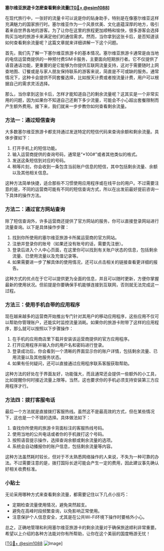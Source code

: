 **塞尔维亚旅遊卡怎麽查看剩余流量[[TG💪+ @esim1088](https://t.me/s/esim1088)]**

在现代旅行中，一张好的流量卡可以说是你的贴身助手，特别是在像塞尔维亚这样充满魅力的国家旅行时。塞尔维亚作为一个风景优美、文化底蕴深厚的地方，吸引着来自世界各地的游客。为了让你在这里的旅程更加顺畅和愉快，很多游客会选择购买当地的旅游卡来满足他们的通信需求。然而，当你拿到这张卡后，是否知道该如何查看剩余流量呢？这篇文章就来详细讲解一下这个问题。

首先，我们先了解一下塞尔维亚旅游卡的基本情况。塞尔维亚旅游卡通常是由当地的电信运营商提供的一种预付费SIM卡服务，主要面向短期旅行者。它不仅提供了语音通话功能，更重要的是它能够为你提供互联网流量支持，这对于需要随时上网查地图、订餐或是与家人朋友保持联系的游客来说，简直是不可或缺的服务。通常情况下，这种卡会提供不同套餐选择，比如按天计费或者按流量计费，用户可以根据自己的需求灵活选择。

那么，当你拿到这张卡后，怎样才能知道自己的剩余流量呢？这其实是一个非常实用的问题，因为如果你不知道自己还剩下多少流量，可能会不小心超出套餐限制而产生额外费用。接下来，我们就来一步步教你如何查看剩余流量。

### 方法一：通过短信查询

大多数塞尔维亚旅游卡都支持通过发送特定的短信代码来查询余额和剩余流量。具体步骤如下：

1. 打开手机上的短信功能。
2. 输入运营商提供的查询号码，通常是“*100#”或者其他类似的格式。
3. 发送这条短信到对应的号码。
4. 稍等片刻，你会收到一条包含当前账户信息的短信，其中包括剩余流量、余额以及其他相关信息。

这种方法简单快捷，适合那些不习惯使用应用程序或在线平台的用户。不过需要注意的是，不同的运营商可能有不同的短信查询方式，所以在出发前最好提前咨询一下具体的操作方法。

### 方法二：通过官方网站查询

除了短信查询外，许多运营商还提供了官方网站的服务，你可以直接登录网站进行流量查询。以下是具体操作步骤：

1. 找到你所使用的塞尔维亚旅游卡所属运营商的官方网站。
2. 注册并登录你的账号（如果还没有账号的话，需要先注册）。
3. 登录后进入个人中心页面，在这里你可以找到有关账户状态的信息，包括剩余流量、已使用流量以及充值记录等。
4. 如果需要进一步了解具体的使用情况，还可以点击相关的链接查看更详细的报告。

这种方式的优点在于它可以提供更为全面的信息，并且可以随时更新，方便你掌握最新的使用状况。但前提是你要确保手机能够连接到互联网，否则就无法完成这一过程。

### 方法三：使用手机自带的应用程序

现在越来越多的运营商开始推出专门针对其用户的移动应用程序，这些应用不仅可以帮助你管理账户，还能实时监控流量消耗。如果你的旅游卡附带了这样的应用程序，那么就可以按照以下步骤操作：

1. 在手机的应用商店里下载并安装该运营商提供的官方应用程序。
2. 打开应用程序并输入你的用户名和密码进行登录。
3. 登录成功后，你会看到一个清晰的界面显示你的账户详情，包括剩余流量、已用流量以及其他服务状态。
4. 如果有任何疑问，还可以直接通过应用程序联系客服获取帮助。

这种方法的好处在于界面友好，功能强大，而且通常还会提供一些额外的小工具，比如提醒你何时接近流量上限等。当然，这也要求你的手机必须支持安装第三方应用程序才行。

### 方法四：拨打客服电话

最后一个方法就是直接拨打客服热线。虽然这不是最高效的方式，但在某些情况下，这也是一个不错的选择。具体做法如下：

1. 查找你所使用的旅游卡背面标注的客服热线号码。
2. 使用当地的公共电话或者你的手机拨打这个号码。
3. 按照语音提示操作，选择查询余额或剩余流量的选项。
4. 系统会自动播报你的账户信息，包括剩余流量等内容。

这种方法虽然耗时较长，但对于不太熟悉网络操作的人来说，不失为一种可靠的办法。不过需要注意的是，拨打国际长途可能会产生一定的费用，因此建议事先确认好相关收费标准。

### 小贴士

无论采用哪种方式来查看剩余流量，都需要记住以下几点小技巧：

- 定期检查流量使用情况，避免突然超支。
- 避免在高峰时段频繁查询，以免影响正常使用。
- 注意保护个人信息安全，尤其是在公共Wi-Fi环境下操作时要格外小心。

总之，正确地管理和利用塞尔维亚旅游卡的剩余流量对于确保旅途顺利非常重要。希望以上介绍的各种方法能对你有所帮助，让你在这个美丽的国度畅游无忧！

[[TG💪+ @esim1088](https://t.me/s/esim1088) ![Image](https://i.postimg.cc/4NQfJmqS/Snipaste-2025-05-13-00-14-12.png)]